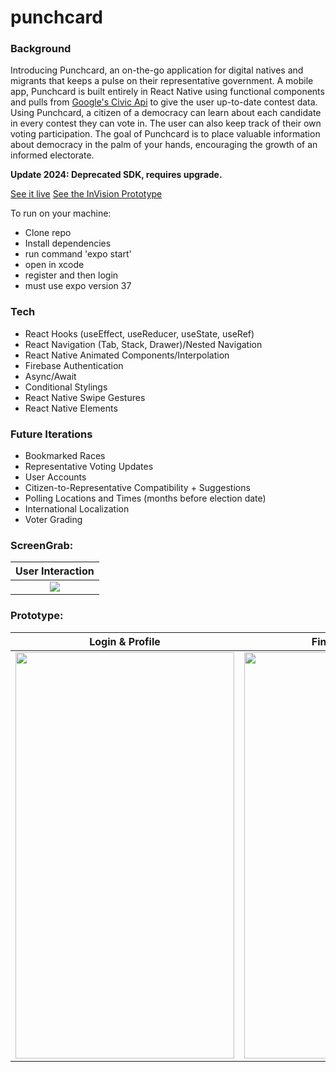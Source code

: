 # punchcard

### Background
Introducing Punchcard, an on-the-go application for digital natives and migrants that keeps a pulse on their representative government. A mobile app, Punchcard is built entirely in React Native using functional components and pulls from [Google's Civic Api](https://developers.google.com/civic-information) to give the user up-to-date contest data. Using Punchcard, a citizen of a democracy can learn about each candidate in every contest they can vote in. The user can also keep track of their own voting participation. The goal of Punchcard is to place valuable information about democracy in the palm of your hands, encouraging the growth of an informed electorate. 

**Update 2024: Deprecated SDK, requires upgrade.**

[See it live](https://exp.host/@codexguajil/punchcard) [See the InVision Prototype](https://projects.invisionapp.com/prototype/punchcard-ck9vsdrd900lml901ld1x33rz/play/e537b54a)

To run on your machine: 
  - Clone repo
  - Install dependencies
  - run command 'expo start'
  - open in xcode
  - register and then login
  - must use expo version 37

### Tech
- React Hooks (useEffect, useReducer, useState, useRef)  
- React Navigation (Tab, Stack, Drawer)/Nested Navigation  
- React Native Animated Components/Interpolation  
- Firebase Authentication
- Async/Await  
- Conditional Stylings  
- React Native Swipe Gestures  
- React Native Elements

### Future Iterations
- Bookmarked Races
- Representative Voting Updates
- User Accounts
- Citizen-to-Representative Compatibility + Suggestions
- Polling Locations and Times (months before election date) 
- International Localization
- Voter Grading

### ScreenGrab: 
| User Interaction |
|------------|
| <div align="center"><img src="https://user-images.githubusercontent.com/20582868/82393673-bbd7f980-9a0c-11ea-94d3-8a27bb4083c2.gif" /></div> |

### Prototype:

| Login & Profile      | Finding Elections      |
|------------|-------------|
| <img src="https://user-images.githubusercontent.com/20582868/82383817-36484f80-99f4-11ea-8e0d-955329e46a3d.gif" width="350" height="650" /> | <img src="https://user-images.githubusercontent.com/20582868/82383848-4829f280-99f4-11ea-88a5-d6a66b8f8c20.gif" width="350" height="650"/> |
